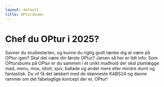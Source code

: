 ```yaml
---
layout: default
title: OPtursbums
---
```

<h1>Chef du OPtur i 2025?</h1>

<div id="poster-image" style="background-image: url('/static/img/chef.gif');">
</div>

<p>
	Savner du studiestarten, og kunne du rigtig godt tænke dig at være på OPtur igen? Skal det være din første OPtur?
	Jamen så her er lidt info: Som OPtursbums på OPtur er du sammen i et unikt madhold der skal planlægge mad, menu, mos, idioti, sjov, ballade og andet mere eller mindre dumt og fantastisk. Du vil få det lækkert med de skønneste KABS24 og danne rammer om det fabelagtige koncept der er, OPtur!
</p>
